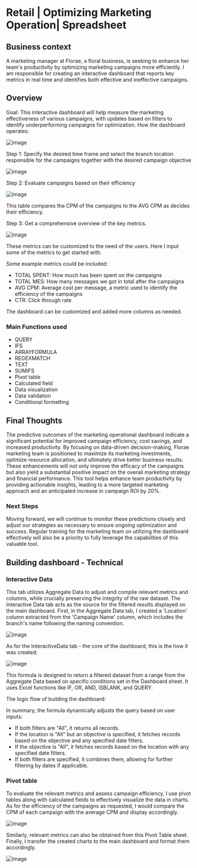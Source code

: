 # Retail | Optimizing Marketing Operation| Spreadsheet

## Business context
A marketing manager at Florae, a floral business, is seeking to enhance her team's productivity by optimizing marketing campaigns more efficiently. I am responsible for creating an interactive dashboard that reports key metrics in real time and identifies both effective and ineffective campaigns.

## Overview
Goal: This interactive dashboard will help measure the marketing effectiveness of various campaigns, with updates based on filters to identify underperforming campaigns for optimization.
How the dashboard operates:

![image](https://github.com/user-attachments/assets/eda97dfb-8db9-49f4-bfb9-9a359c233892)


Step 1: Specify the desired time frame and select the branch location responsible for the campaigns together with the desired campaign objective

![image](https://github.com/user-attachments/assets/40f27323-551c-4d31-a16b-8bbd20dc296a)

Step 2: Evaluate campaigns based on their efficiency

![image](https://github.com/user-attachments/assets/4caf37c5-6dd0-43a9-b322-41f554a5508d)

This table compares the CPM of the campaigns to the AVG CPM as decides their efficiency.

Step 3: Get a comprehensive overview of the key metrics.

![image](https://github.com/user-attachments/assets/f6dcaaf4-1b9b-48f3-9b7b-9dd7c93b9cd4)

These metrics can be customized to the need of the users. Here I input some of the metrics to get started with.

Some example metrics could be included:
- TOTAL SPENT: How much has been spent on the campaigns
- TOTAL MES: How many messages we got in total after the campaigns
- AVG CPM: Average cost per message, a metric used to identify the efficiency of the campaigns
- CTR: Click through rate

The dashboard can be customized and added more columns as needed.


### Main Functions used
- QUERY
- IFS
- ARRAYFORMULA
- REGEXMATCH
- TEXT
- SUMIFS
- Pivot table
- Calculated field
- Data visualization
- Data validation
- Conditional formatting

## Final Thoughts
The predictive outcomes of the marketing operational dashboard indicate a significant potential for improved campaign efficiency, cost savings, and increased productivity. By focusing on data-driven decision-making, Florae marketing team is positioned to maximize its marketing investments, optimize resource allocation, and ultimately drive better business results. These enhancements will not only improve the efficacy of the campaigns but also yield a substantial positive impact on the overall marketing strategy and financial performance. This tool helps enhance team productivity by providing actionable insights, leading to a more targeted marketing approach and an anticipated increase in campaign ROI by 20%.

### Next Steps
Moving forward, we will continue to monitor these predictions closely and adjust our strategies as necessary to ensure ongoing optimization and success. Regular training for the marketing team on utilizing the dashboard effectively will also be a priority to fully leverage the capabilities of this valuable tool.

## Building dashboard - Technical
### Interactive Data
This tab utilizes Aggregate Data to adjust and compile relevant metrics and columns, while crucially preserving the integrity of the raw dataset. The Interactive Data tab acts as the source for the filtered results displayed on the main dashboard. First, in the Aggregate Data tab, I created a 'Location' column extracted from the 'Campaign Name' column, which includes the branch's name following the naming convention. 

![image](https://github.com/user-attachments/assets/b9042806-d2bd-4e9a-92f4-d7bb8e4d83f5)

As for the InteractiveData tab - the core of the dashboard, this is the how it was created:

![image](https://github.com/user-attachments/assets/5dbf1e03-fecc-49c1-8fd2-e39f211bbc70)


This formula is designed to return a filtered dataset from a range from the Aggregate Data based on specific conditions set in the Dashboard sheet. It uses Excel functions like IF, OR, AND, ISBLANK, and QUERY.

The logic flow of building the dashboard:

In summary, the formula dynamically adjusts the query based on user inputs: 
- If both filters are "All", it returns all records.
- If the location is "All" but an objective is specified, it fetches records based on the objective and any specified date filters.
- If the objective is "All", it fetches records based on the location with any specified date filters.
- If both filters are specified, it combines them, allowing for further filtering by dates if applicable.


### Pivot table
To evaluate the relevant metrics and assess campaign efficiency, I use pivot tables along with calculated fields to effectively visualize the data in charts. As for the efficiency of the campaigns as requested, I would compare the CPM of each campaign with the average CPM and display accordingly.

![image](https://github.com/user-attachments/assets/7cb5cf88-d137-415e-8f9f-fb932f53f3f7)

Similarly, relevant metrics can also be obtained from this Pivot Table sheet. Finally, I transfer the created charts to the main dashboard and format them accordingly.

![image](https://github.com/user-attachments/assets/16925a85-5cf4-46a5-98d9-e25fd60b60d7)






